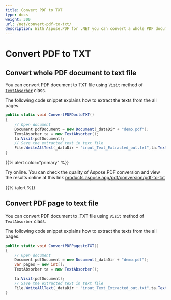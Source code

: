 ```yaml
---
title: Convert PDF to TXT
type: docs
weight: 300
url: /net/convert-pdf-to-txt/
description: With Aspose.PDF for .NET you can convert a whole PDF document to a text file or convert only a PDF page to a text file.
---
```


# Convert PDF to TXT

## Convert whole PDF document to text file

You can convert PDF document to TXT file using `Visit` method of [`TextAbsorber`](https://apireference.aspose.com/pdf/net/aspose.pdf.text/textabsorber) class.

The following code snippet explains how to extract the texts from the all pages.

```csharp
public static void ConvertPDFDoctoTXT()
{
    // Open document
    Document pdfDocument = new Document(_dataDir + "demo.pdf");
    TextAbsorber ta = new TextAbsorber();
    ta.Visit(pdfDocument);
    // Save the extracted text in text file
    File.WriteAllText(_dataDir + "input_Text_Extracted_out.txt",ta.Text);
}
```

{{% alert color="primary" %}} 

Try online. You can check the quality of Aspose.PDF conversion and view the results online at this link [products.aspose.app/pdf/conversion/pdf-to-txt](https://products.aspose.app/pdf/conversion/pdf-to-txt)

{{% /alert %}}

## Convert PDF page to text file

You can convert PDF document to .TXT file using `Visit` method of `TextAbsorber` class.

The following code snippet explains how to extract the texts from the all pages.

```csharp
public static void ConvertPDFPagestoTXT()
{
    // Open document
    Document pdfDocument = new Document(_dataDir + "demo.pdf");
    var pages = new int[];
    TextAbsorber ta = new TextAbsorber();

    ta.Visit(pdfDocument);
    // Save the extracted text in text file
    File.WriteAllText(_dataDir + "input_Text_Extracted_out.txt",ta.Text);
}
```
